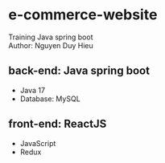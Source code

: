 # e-commerce-website
Training Java spring boot  
Author: Nguyen Duy Hieu
## back-end: Java spring boot
- Java 17
- Database: MySQL
## front-end: ReactJS
- JavaScript
- Redux
